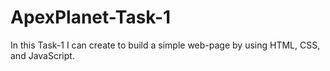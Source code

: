 # ApexPlanet-Task-1
In this Task-1 I can create to build a simple web-page by using HTML, CSS, and JavaScript.
